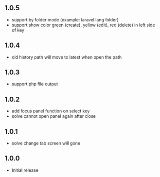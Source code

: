 ## 1.0.5
- support by folder mode (example: laravel lang folder)
- support show color green (create), yellow (edit), red (delete) in left side of key

## 1.0.4
- old history path will move to latest when open the path

## 1.0.3
- support php file output

## 1.0.2
- add focus panel function on select key
- solve cannot open panel again after close

## 1.0.1
- solve change tab screen will gone

## 1.0.0
- Initial release